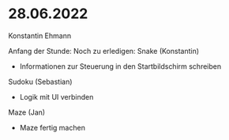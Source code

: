 # 28.06.2022

Konstantin Ehmann

Anfang der Stunde: Noch zu erledigen:
Snake (Konstantin)
- Informationen zur Steuerung in den Startbildschirm schreiben

Sudoku (Sebastian)
- Logik mit UI verbinden

Maze (Jan)
- Maze fertig machen
